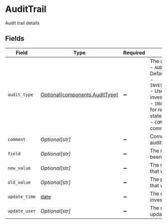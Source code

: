 # AuditTrail

Audit trail details


## Fields

| Field                                                                                                                                                                                                                                                                                                       | Type                                                                                                                                                                                                                                                                                                        | Required                                                                                                                                                                                                                                                                                                    | Description                                                                                                                                                                                                                                                                                                 | Example                                                                                                                                                                                                                                                                                                     |
| ----------------------------------------------------------------------------------------------------------------------------------------------------------------------------------------------------------------------------------------------------------------------------------------------------------- | ----------------------------------------------------------------------------------------------------------------------------------------------------------------------------------------------------------------------------------------------------------------------------------------------------------- | ----------------------------------------------------------------------------------------------------------------------------------------------------------------------------------------------------------------------------------------------------------------------------------------------------------- | ----------------------------------------------------------------------------------------------------------------------------------------------------------------------------------------------------------------------------------------------------------------------------------------------------------- | ----------------------------------------------------------------------------------------------------------------------------------------------------------------------------------------------------------------------------------------------------------------------------------------------------------- |
| `audit_type`                                                                                                                                                                                                                                                                                                | [Optional[components.AuditType]](../../models/components/audittype.md)                                                                                                                                                                                                                                      | :heavy_minus_sign:                                                                                                                                                                                                                                                                                          | The audit record type, one of:<br/>- `AUDIT_TYPE_UNSPECIFIED` - Default/Null audit type.<br/>- `INVESTIGATION_REQUEST_UPDATE` - Used to update an investigation request.<br/>- `INVESTIGATION_STATE` - Used for recording investigation state changed events.<br/>- `COMMENT` - Used for adding a comment to investigation. | INVESTIGATION_REQUEST_UPDATE                                                                                                                                                                                                                                                                                |
| `comment`                                                                                                                                                                                                                                                                                                   | *Optional[str]*                                                                                                                                                                                                                                                                                             | :heavy_minus_sign:                                                                                                                                                                                                                                                                                          | Comment relating to why the audit was saved                                                                                                                                                                                                                                                                 | Updating family name                                                                                                                                                                                                                                                                                        |
| `field`                                                                                                                                                                                                                                                                                                     | *Optional[str]*                                                                                                                                                                                                                                                                                             | :heavy_minus_sign:                                                                                                                                                                                                                                                                                          | The name of the field that has been updated                                                                                                                                                                                                                                                                 | investigation_request.person_investigation.family_name                                                                                                                                                                                                                                                      |
| `new_value`                                                                                                                                                                                                                                                                                                 | *Optional[str]*                                                                                                                                                                                                                                                                                             | :heavy_minus_sign:                                                                                                                                                                                                                                                                                          | The new value for the field that was updated                                                                                                                                                                                                                                                                | Doe                                                                                                                                                                                                                                                                                                         |
| `old_value`                                                                                                                                                                                                                                                                                                 | *Optional[str]*                                                                                                                                                                                                                                                                                             | :heavy_minus_sign:                                                                                                                                                                                                                                                                                          | The prior value for the field that was updated                                                                                                                                                                                                                                                              | Dough                                                                                                                                                                                                                                                                                                       |
| `update_time`                                                                                                                                                                                                                                                                                               | [date](https://docs.python.org/3/library/datetime.html#date-objects)                                                                                                                                                                                                                                        | :heavy_minus_sign:                                                                                                                                                                                                                                                                                          | The date the user updated the investigation                                                                                                                                                                                                                                                                 | 2023-06-13 23:48:58.343 +0000 UTC                                                                                                                                                                                                                                                                           |
| `update_user`                                                                                                                                                                                                                                                                                               | *Optional[str]*                                                                                                                                                                                                                                                                                             | :heavy_minus_sign:                                                                                                                                                                                                                                                                                          | The user that made the update to the investigation                                                                                                                                                                                                                                                          | jsmith                                                                                                                                                                                                                                                                                                      |